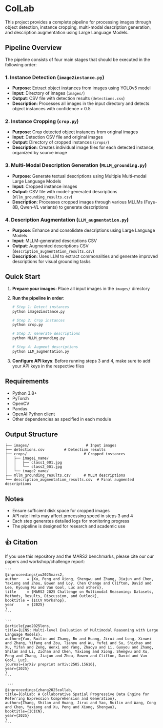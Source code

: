 # ColLab

This project provides a complete pipeline for processing images through object detection, instance cropping, multi-modal description generation, and description augmentation using Large Language Models.

## Pipeline Overview

The pipeline consists of four main stages that should be executed in the following order:

### 1. Instance Detection (`image2instance.py`)
- **Purpose**: Extract object instances from images using YOLOv5 model
- **Input**: Directory of images (`images/`)
- **Output**: CSV file with detection results (`detections.csv`)
- **Description**: Processes all images in the input directory and detects object instances with confidence > 0.5

### 2. Instance Cropping (`crop.py`)
- **Purpose**: Crop detected object instances from original images
- **Input**: Detection CSV file and original images
- **Output**: Directory of cropped instances (`crops/`)
- **Description**: Creates individual image files for each detected instance, organized by source image

### 3. Multi-Modal Description Generation (`MLLM_grounding.py`)
- **Purpose**: Generate textual descriptions using Multiple Multi-modal Large Language Models
- **Input**: Cropped instance images
- **Output**: CSV file with model-generated descriptions (`mllm_grounding_results.csv`)
- **Description**: Processes cropped images through various MLLMs (Fuyu-8B, Qwen-VL variants) to generate descriptions

### 4. Description Augmentation (`LLM_augmentation.py`)
- **Purpose**: Enhance and consolidate descriptions using Large Language Models
- **Input**: MLLM-generated descriptions CSV
- **Output**: Augmented descriptions CSV (`description_augmentation_results.csv`)
- **Description**: Uses LLM to extract commonalities and generate improved descriptions for visual grounding tasks

## Quick Start

1. **Prepare your images**: Place all input images in the `images/` directory

2. **Run the pipeline in order**:
   ```bash
   # Step 1: Detect instances
   python image2instance.py
   
   # Step 2: Crop instances
   python crop.py
   
   # Step 3: Generate descriptions
   python MLLM_grounding.py
   
   # Step 4: Augment descriptions
   python LLM_augmentation.py
   ```

3. **Configure API keys**: Before running steps 3 and 4, make sure to add your API keys in the respective files

## Requirements

- Python 3.8+
- PyTorch
- OpenCV
- Pandas
- OpenAI Python client
- Other dependencies as specified in each module

## Output Structure

```
├── images/                          # Input images
├── detections.csv         # Detection results
├── crops/                          # Cropped instances
│   ├── image1_name/
│   │   ├── class1_001.jpg
│   │   └── class2_001.jpg
│   └── image2_name/
├── mllm_grounding_results.csv      # MLLM descriptions
└── description_augmentation_results.csv  # Final augmented descriptions
```

## Notes

- Ensure sufficient disk space for cropped images
- API rate limits may affect processing speed in steps 3 and 4
- Each step generates detailed logs for monitoring progress
- The pipeline is designed for research and academic use

## 👍 Citation

If you use this repository and the MARS2 benchmarks, please cite our our papers and workshop/challenge report:

    ```
    @inproceedings{xu2025mars2,
    author    = {Xu, Peng and Xiong, Shengwu and Zhang, Jiajun and Chen, Yaxiong and Zhou, Bowen and Loy, Chen Change and Clifton, David and Lee, Kyoung Mu and Van Gool, Luc and others},
    title     = {MARS2 2025 Challenge on Multimodal Reasoning: Datasets, Methods, Results, Discussion, and Outlook},
    booktitle = {ICCV Workshop},
    year      = {2025}
    }
    ```
    
    ```
    @article{yao2025lens,
    title={LENS: Multi-level Evaluation of Multimodal Reasoning with Large Language Models},
    author={Yao, Ruilin and Zhang, Bo and Huang, Jirui and Long, Xinwei and Zhang, Yifang and Zou, Tianyu and Wu, Yufei and Su, Shichao and Xu, Yifan and Zeng, Wenxi and Yang, Zhaoyu and Li, Guoyou and Zhang, Shilan and Li, Zichan and Chen, Yaxiong and Xiong, Shengwu and Xu, Peng and Zhang, Jiajun and Zhou, Bowen and Clifton, David and Van Gool, Luc},
    journal={arXiv preprint arXiv:2505.15616},
    year={2025}
    }
    ```

     ```
    @inproceedings{zhang2025collab,
    title={ColLab: A Collaborative Spatial Progressive Data Engine for Referring Expression Comprehension and Generation},
    author={Zhang, Shilan and Huang, Jirui and Yao, Ruilin and Wang, Cong and Chen, Yaxiong and Xu, Peng and Xiong, Shengwu},
    booktitle={ICICN},
    year={2025}
    }
    ```

